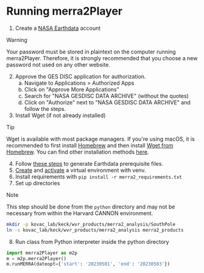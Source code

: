 # Running merra2Player
1. Create a [NASA Earthdata](https://urs.earthdata.nasa.gov/home) account
> [!WARNING]  
> Your password must be stored in plaintext on the computer running
> merra2Player. Therefore, it is strongly recommended that you choose a new
> password not used on any other website.
2. Approve the GES DISC application for authorization.
   <ol type="a">
     <li>Navigate to Applications > Authorized Apps</li>
     <li>Click on "Approve More Applications"</li>
     <li>Search for "NASA GESDISC DATA ARCHIVE" (without the quotes)</li>
     <li>Click on "Authorize" next to "NASA GESDISC DATA ARCHIVE" and follow the steps.</li>
   </ol>
3. Install Wget (if not already installed)
> [!TIP]
> Wget is available with most package managers. If you're using macOS, it is
> recommended to first install [Homebrew](https://brew.sh/) and then install
> [Wget from Homebrew](https://formulae.brew.sh/formula/wget). You can find
> other installation methods
> [here](http://wget.addictivecode.org/FrequentlyAskedQuestions.html#download).
4. Follow [these steps](https://disc.gsfc.nasa.gov/information/howto?title=How%20to%20Generate%20Earthdata%20Prerequisite%20Files)
   to generate Earthdata prerequisite files.
5. [Create](https://docs.python.org/3/library/venv.html#creating-virtual-environments) and [activate](https://docs.python.org/3/library/venv.html#how-venvs-work) a virtual environment with venv.
6. Install requirements with `pip install -r merra2_requirements.txt`
7. Set up directories
> [!NOTE]
> This step should be done from the `python` directory and may not be necessary
> from within the Harvard CANNON environment.
```sh
mkdir -p kovac_lab/keck/wvr_products/merra2_analysis/SouthPole
ln -s kovac_lab/keck/wvr_products/merra2_analysis merra2_products
```
8. Run class from Python interpreter inside the python directory
```python
import merra2Player as m2p
m = m2p.merra2Player()
m.runMERRA(dateopt={'start': '20230501', 'end': '20230503'})
```
